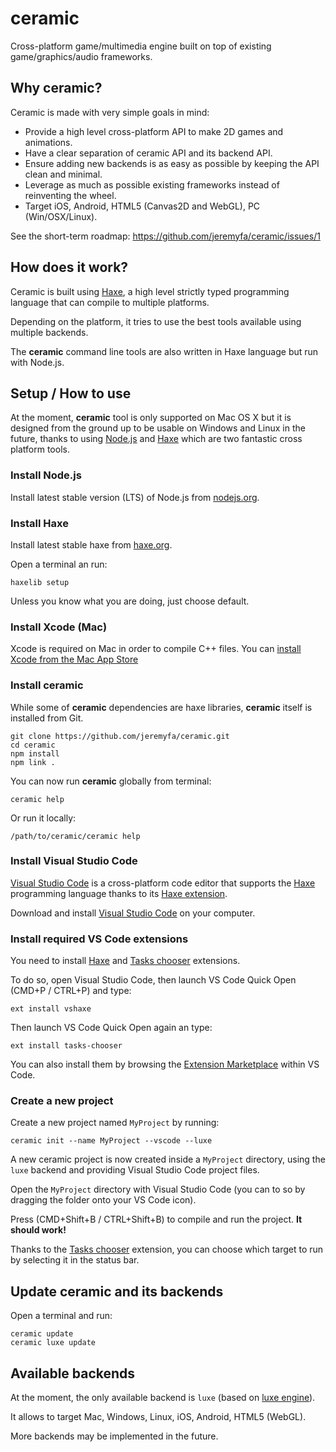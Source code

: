 # ceramic

Cross-platform game/multimedia engine built on top of existing game/graphics/audio frameworks.

## Why ceramic?

Ceramic is made with very simple goals in mind:

* Provide a high level cross-platform API to make 2D games and animations.
* Have a clear separation of ceramic API and its backend API.
* Ensure adding new backends is as easy as possible by keeping the API clean and minimal.
* Leverage as much as possible existing frameworks instead of reinventing the wheel.
* Target iOS, Android, HTML5 (Canvas2D and WebGL), PC (Win/OSX/Linux).

See the short-term roadmap: https://github.com/jeremyfa/ceramic/issues/1

## How does it work?

Ceramic is built using [Haxe](http://haxe.org), a high level strictly typed programming language that can compile to multiple platforms.

Depending on the platform, it tries to use the best tools available using multiple backends.

The **ceramic** command line tools are also written in Haxe language but run with Node.js.

## Setup / How to use

At the moment, **ceramic** tool is only supported on Mac OS X but it is designed from the ground up to be usable on Windows and Linux in the future, thanks to using [Node.js](https://nodejs.org) and [Haxe](http://haxe.org/) which are two fantastic cross platform tools.

### Install Node.js

Install latest stable version (LTS) of Node.js from [nodejs.org](https://nodejs.org).

### Install Haxe

Install latest stable haxe from [haxe.org](http://haxe.org/).

Open a terminal an run:

```
haxelib setup
```

Unless you know what you are doing, just choose default.

### Install Xcode (Mac)

Xcode is required on Mac in order to compile C++ files. You can [install Xcode from the Mac App Store](https://itunes.apple.com/fr/app/xcode/id497799835?mt=12)

### Install ceramic

While some of **ceramic** dependencies are haxe libraries, **ceramic** itself is installed from Git.

```
git clone https://github.com/jeremyfa/ceramic.git
cd ceramic
npm install
npm link .
```

You can now run **ceramic** globally from terminal:

```
ceramic help
```

Or run it locally:

```
/path/to/ceramic/ceramic help
```

### Install Visual Studio Code

[Visual Studio Code](https://code.visualstudio.com/) is a cross-platform code editor that supports the [Haxe](http://haxe.org) programming language thanks to its [Haxe extension](https://marketplace.visualstudio.com/items?itemName=nadako.vshaxe).

Download and install [Visual Studio Code](https://code.visualstudio.com/) on your computer.

### Install required VS Code extensions

You need to install [Haxe](https://marketplace.visualstudio.com/items?itemName=nadako.vshaxe) and [Tasks chooser](https://marketplace.visualstudio.com/items?itemName=jeremyfa.tasks-chooser) extensions.

To do so, open Visual Studio Code, then launch VS Code Quick Open (CMD+P / CTRL+P) and type:

```
ext install vshaxe
```

Then launch VS Code Quick Open again an type:

```
ext install tasks-chooser
```

You can also install them by browsing the [Extension Marketplace](https://code.visualstudio.com/docs/editor/extension-gallery) within VS Code.

### Create a new project

Create a new project named `MyProject` by running:

```
ceramic init --name MyProject --vscode --luxe
```

A new ceramic project is now created inside a `MyProject` directory, using the `luxe` backend and providing Visual Studio Code project files.

Open the `MyProject` directory with Visual Studio Code (you can to so by dragging the folder onto your VS Code icon).

Press (CMD+Shift+B / CTRL+Shift+B) to compile and run the project. **It should work!**

Thanks to the [Tasks chooser](https://marketplace.visualstudio.com/items?itemName=jeremyfa.tasks-chooser) extension, you can choose which target to run by selecting it in the status bar.

## Update ceramic and its backends

Open a terminal and run:

```
ceramic update
ceramic luxe update
```

## Available backends

At the moment, the only available backend is `luxe` (based on [luxe engine](https://luxeengine.com/)).

It allows to target Mac, Windows, Linux, iOS, Android, HTML5 (WebGL).

More backends may be implemented in the future.
